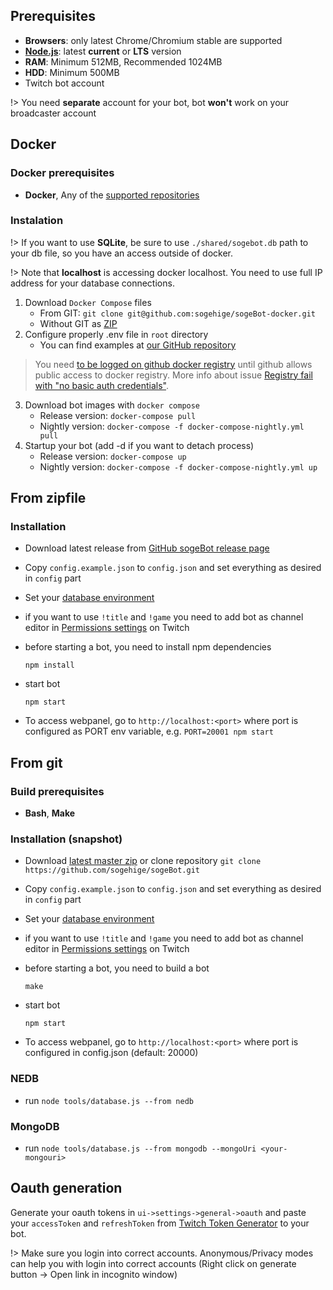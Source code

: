 ## Prerequisites

- **Browsers**: only latest Chrome/Chromium stable are supported
- **[Node.js](https://nodejs.org/en/)**: latest **current** or **LTS** version
- **RAM**: Minimum 512MB, Recommended 1024MB
- **HDD**: Minimum 500MB
- Twitch bot account

!> You need **separate** account for your bot, bot **won't** work on your
   broadcaster account

## Docker

### Docker prerequisites

- **Docker**, Any of the [supported repositories](http://sogehige.github.io/sogeBot/#/configuration/database)

### Instalation

!> If you want to use **SQLite**, be sure to use `./shared/sogebot.db` path to
   your db file, so you have an access outside of docker.

!> Note that **localhost** is accessing docker localhost. You need to use full
   IP address for your database connections.

1. Download `Docker Compose` files
    - From GIT: `git clone git@github.com:sogehige/sogeBot-docker.git`
    - Without GIT as [ZIP](https://github.com/sogehige/sogeBot-docker/archive/master.zip)
2. Configure properly .env file in `root` directory
    - You can find examples at [our GitHub repository](https://github.com/sogehige/sogeBot/tree/master/src/bot/data)

> You need [to be logged on github docker registry](https://help.github.com/en/packages/using-github-packages-with-your-projects-ecosystem/configuring-docker-for-use-with-github-packages)
  until github allows public access to docker registry.
  More info about issue [Registry fail with "no basic auth credentials"](https://github.community/t5/GitHub-Actions/docker-pull-from-public-GitHub-Package-Registry-fail-with-quot/td-p/32782).

3. Download bot images with `docker compose`
    - Release version: `docker-compose pull`
    - Nightly version: `docker-compose -f docker-compose-nightly.yml pull`
4. Startup your bot (add -d if you want to detach process)
    - Release version: `docker-compose up`
    - Nightly version: `docker-compose -f docker-compose-nightly.yml up`

## From zipfile

### Installation

- Download latest release from [GitHub sogeBot release page](https://github.com/sogehige/sogeBot/releases)
- Copy `config.example.json` to `config.json` and set everything as desired in
 `config` part
- Set your [database environment](configuration/database)
- if you want to use `!title` and `!game` you need to add bot as channel editor
  in [Permissions settings](http://twitch.tv/dashboard/permissions) on Twitch
- before starting a bot, you need to install npm dependencies

    `npm install`

- start bot

    `npm start`

- To access webpanel, go to `http://localhost:<port>` where port is configured
  as PORT env variable, e.g. `PORT=20001 npm start`

## From git

### Build prerequisites

- **Bash**, **Make**

### Installation (snapshot)

- Download [latest master zip](https://github.com/sogehige/sogeBot/archive/master.zip)
  or clone repository `git clone https://github.com/sogehige/sogeBot.git`
- Copy `config.example.json` to `config.json` and set everything as desired in
  `config` part
- Set your [database environment](configuration/database)
- if you want to use `!title` and `!game` you need to add bot as channel editor
  in [Permissions settings](http://twitch.tv/dashboard/permissions) on Twitch
- before starting a bot, you need to build a bot

    `make`

- start bot

    `npm start`

- To access webpanel, go to `http://localhost:<port>` where port is configured
  in config.json (default: 20000)

### NEDB

- run `node tools/database.js --from nedb`

### MongoDB

- run `node tools/database.js --from mongodb --mongoUri <your-mongouri>`

## Oauth generation

Generate your oauth tokens in `ui->settings->general->oauth` and paste your
`accessToken` and `refreshToken` from [Twitch Token Generator](https://twitchtokengenerator.com)
to your bot.

!> Make sure you login into correct accounts. Anonymous/Privacy modes can help
   you with login into correct accounts (Right click on generate button -> Open
  link in incognito window)
